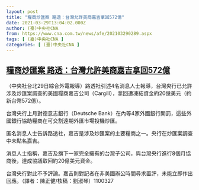 ```yaml
---
layout: post
title: "糧商炒匯案 路透：台灣允許美商嘉吉拿回572億"
date: 2021-03-29T13:04:02.000Z
author: (臺)中央社CNA
from: https://www.cna.com.tw/news/afe/202103290289.aspx
tags: [ (臺)中央社CNA ]
categories: [ (臺)中央社CNA ]
---
```

<!--1617023042000-->
[糧商炒匯案 路透：台灣允許美商嘉吉拿回572億](https://www.cna.com.tw/news/afe/202103290289.aspx)
------

<div>
<div></div><div class="paragraph"><p>（中央社台北29日綜合外電報導）路透社引述4名消息人士報導，台灣央行已允許涉及炒匯案調查的美國糧商嘉吉公司（Cargill），拿回遭凍結資金約20億美元（約新台幣572億）。</p><p>台灣央行上月對德意志銀行（Deutsche Bank）在內等4家外國銀行開罰，這些外國銀行協助糧商在可交割遠期外匯市場投機炒匯。</p><p>匿名消息人士告訴路透社，嘉吉是涉及炒匯案的主要糧商之一。央行在炒匯案調查中未點名嘉吉。</p><p>消息人士指稱，嘉吉及旗下一家完全擁有的台灣子公司，與台灣央行進行8個月協商後，達成協議取回約20億美元資金。</p><p>台灣央行對此不予評論。嘉吉則對記者在非美國辦公時間尋求置評，未能立即作出回應。（譯者：陳正健/核稿：劉淑琴）1100327</p></div>
</div>
